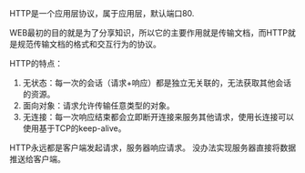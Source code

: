 HTTP是一个应用层协议，属于应用层，默认端口80.

WEB最初的目的就是为了分享知识，所以它的主要作用就是传输文档，而HTTP就是规范传输文档的格式和交互行为的协议。

HTTP的特点：
1. 无状态：每一次的会话（请求+响应）都是独立无关联的，无法获取其他会话的资源。
2. 面向对象：请求允许传输任意类型的对象。
3. 无连接：每一次响应结束都会立即断开连接来服务其他请求，使用长连接可以使用基于TCP的keep-alive。

HTTP永远都是客户端发起请求，服务器响应请求。 没办法实现服务器直接将数据推送给客户端。
